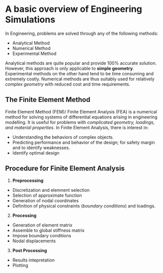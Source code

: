 # **A basic overview of Engineering Simulations**

In Engineering, problems are solved through any of the following methods:
- Analytical Method
- Numerical Method
- Experimental Method

Analytical methods are quite popular and provide 100% accurate solution. However, this approach is only applicable to **simple geometry**.
Experimental methods on the other hand tend to be time consuming and extremely costly. Numerical methods are thus suitably used for relatively _complex geometry_ with reduced cost and time requirements. 


## The Finite Element Method
Finite Element Method (FEM)/ Finite Element Analysis (FEA) is a numerical method for solving systems of differential equations arising in engineering modelling. It is useful for problems with _complicated geometry, loadings, and material properties_. 
In Finite Element Analysis, there is interest in:
- Understanding the behaviors of complex objects. 
- Predicting performance and behavior of the design; for safety margin and to identify weaknesses. 
- Identify optimal design

## Procedure for Finite Element Analysis
1. **Preprocessing**
  - Discretization and elemnent selection
  - Selection of approximate function
  - Generation of nodal coordinates
  - Definition of physical constraints (_boundary conditions_) and loadings. 
2. **Processing**
  - Generation of element matrix
  - Assemble to global stiffness matrix
  - Impose boundary conditions
  - Nodal displacements
3. **Post Processing**
  - Results intepretation
  - Plotting
  
  


